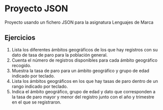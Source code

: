 # Proyecto JSON
Proyecto usando un fichero JSON para la asignatura Lenguajes de Marca

## Ejercicios
1. Lista los diferentes ámbitos geográficos de los que hay registros con su dato de tasa de paro para la población general.
2. Cuenta el número de registros disponibles para cada ámbito geográfico recogido.
3. Muestra la tasa de paro para un ámbito geográfico y grupo de edad indicado por teclado.
4. Lista los ámbitos geográficos en los que hay tasas de paro dentro de un rango indicado por teclado.
5. Indica el ámbito geográfico, grupo de edad y dato que corresponden a la tasa de paro mayor y menor del registro junto con el año y trimestre en el que se registraron.

